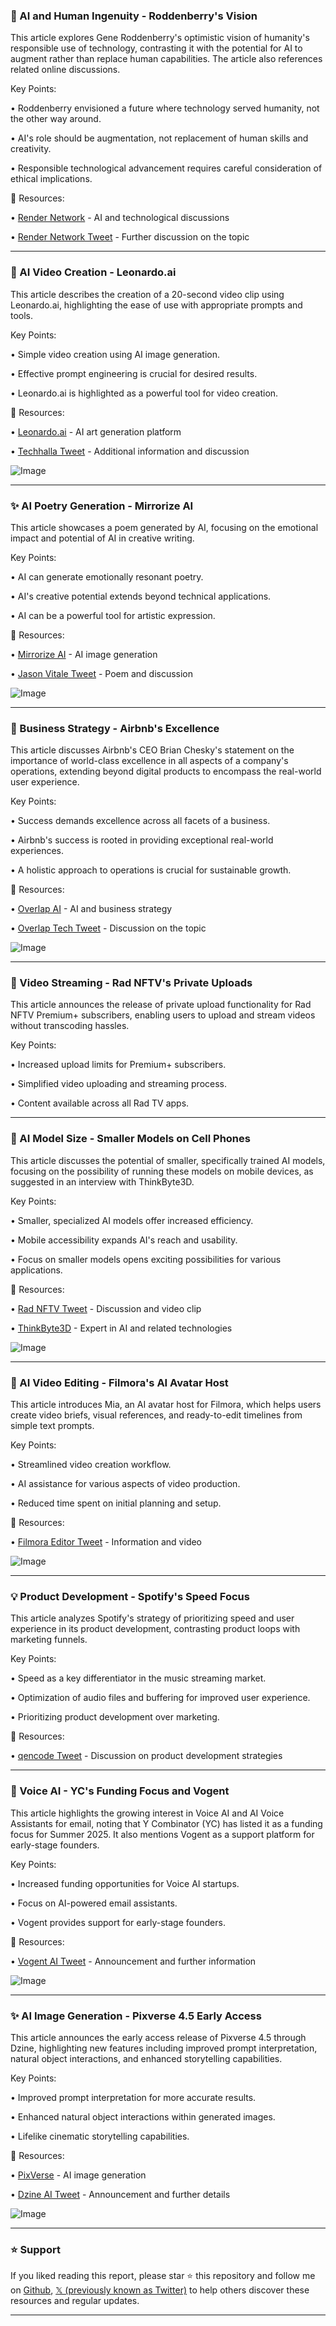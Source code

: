 ### 🤖 AI and Human Ingenuity - Roddenberry's Vision

This article explores Gene Roddenberry's optimistic vision of humanity's responsible use of technology, contrasting it with the potential for AI to augment rather than replace human capabilities.  The article also references related online discussions.

Key Points:

• Roddenberry envisioned a future where technology served humanity, not the other way around.


• AI's role should be augmentation, not replacement of human skills and creativity.


• Responsible technological advancement requires careful consideration of ethical implications.



🔗 Resources:

• [Render Network](https://x.com/rendernetwork) -  AI and technological discussions


• [Render Network Tweet](https://x.com/rendernetwork/status/1924231993593663770) -  Further discussion on the topic


---

### 🚀 AI Video Creation - Leonardo.ai

This article describes the creation of a 20-second video clip using Leonardo.ai, highlighting the ease of use with appropriate prompts and tools.

Key Points:

•  Simple video creation using AI image generation.


•  Effective prompt engineering is crucial for desired results.


•  Leonardo.ai is highlighted as a powerful tool for video creation.



🔗 Resources:

• [Leonardo.ai](https://x.com/LeonardoAi_) - AI art generation platform


• [Techhalla Tweet](https://x.com/techhalla/status/1924185885308019016) -  Additional information and discussion


![Image](https://pbs.twimg.com/amplify_video_thumb/1924183212659535872/img/h5-e7mrkSChpMu4V.jpg)


---

### ✨ AI Poetry Generation - Mirrorize AI

This article showcases a poem generated by AI, focusing on the emotional impact and potential of AI in creative writing.

Key Points:

• AI can generate emotionally resonant poetry.


• AI's creative potential extends beyond technical applications.


• AI can be a powerful tool for artistic expression.



🔗 Resources:

• [Mirrorize AI](https://x.com/mirrorizeai) - AI image generation


• [Jason Vitale Tweet](https://x.com/JasonVitale14/status/1923749137649906021) -  Poem and discussion


![Image](https://pbs.twimg.com/media/GrKHpLdWYAA69wA?format=jpg&name=900x900)


---

### 🤖 Business Strategy - Airbnb's Excellence

This article discusses Airbnb's CEO Brian Chesky's statement on the importance of world-class excellence in all aspects of a company's operations, extending beyond digital products to encompass the real-world user experience.

Key Points:

•  Success demands excellence across all facets of a business.


•  Airbnb's success is rooted in providing exceptional real-world experiences.


•  A holistic approach to operations is crucial for sustainable growth.



🔗 Resources:

• [Overlap AI](https://x.com/Overlap_AI) -  AI and business strategy


• [Overlap Tech Tweet](https://x.com/Overlap_Tech/status/1923854093430423712) -  Discussion on the topic


![Image](https://pbs.twimg.com/amplify_video_thumb/1923853277881315328/img/SvPiN-D30hmGOdHC.jpg)


---

### 🚀 Video Streaming - Rad NFTV's Private Uploads

This article announces the release of private upload functionality for Rad NFTV Premium+ subscribers, enabling users to upload and stream videos without transcoding hassles.

Key Points:

• Increased upload limits for Premium+ subscribers.


• Simplified video uploading and streaming process.


• Content available across all Rad TV apps.



---

### 🤖 AI Model Size - Smaller Models on Cell Phones

This article discusses the potential of smaller, specifically trained AI models, focusing on the possibility of running these models on mobile devices, as suggested in an interview with ThinkByte3D.

Key Points:

• Smaller, specialized AI models offer increased efficiency.


•  Mobile accessibility expands AI's reach and usability.


•  Focus on smaller models opens exciting possibilities for various applications.



🔗 Resources:

• [Rad NFTV Tweet](https://x.com/RadNFTV/status/1923846726143586744) -  Discussion and video clip


• [ThinkByte3D](https://x.com/ThinkByte3D) -  Expert in AI and related technologies


![Image](https://pbs.twimg.com/amplify_video_thumb/1923846564180586496/img/cTKn-feRaSbYAiNO.jpg)


---

### 🚀 AI Video Editing - Filmora's AI Avatar Host

This article introduces Mia, an AI avatar host for Filmora, which helps users create video briefs, visual references, and ready-to-edit timelines from simple text prompts.

Key Points:

• Streamlined video creation workflow.


• AI assistance for various aspects of video production.


• Reduced time spent on initial planning and setup.



🔗 Resources:

• [Filmora Editor Tweet](https://x.com/Filmora_Editor/status/1923558678185247183) -  Information and video


![Image](https://pbs.twimg.com/amplify_video_thumb/1923558110154670080/img/sgxXs58D3Wy_NDbN.jpg)


---

### 💡 Product Development - Spotify's Speed Focus

This article analyzes Spotify's strategy of prioritizing speed and user experience in its product development, contrasting product loops with marketing funnels.

Key Points:

• Speed as a key differentiator in the music streaming market.


• Optimization of audio files and buffering for improved user experience.


• Prioritizing product development over marketing.



🔗 Resources:

• [qencode Tweet](https://x.com/qencode/status/1923427010652602864) -  Discussion on product development strategies


---

### 🚀 Voice AI - YC's Funding Focus and Vogent

This article highlights the growing interest in Voice AI and AI Voice Assistants for email, noting that Y Combinator (YC) has listed it as a funding focus for Summer 2025. It also mentions Vogent as a support platform for early-stage founders.

Key Points:

• Increased funding opportunities for Voice AI startups.


•  Focus on AI-powered email assistants.


•  Vogent provides support for early-stage founders.



🔗 Resources:

• [Vogent AI Tweet](https://x.com/vogentai/status/1923424392413053446) -  Announcement and further information


![Image](https://pbs.twimg.com/media/GrFfzNebkAAZqPu?format=jpg&name=small)


---

### ✨ AI Image Generation - Pixverse 4.5 Early Access

This article announces the early access release of Pixverse 4.5 through Dzine, highlighting new features including improved prompt interpretation, natural object interactions, and enhanced storytelling capabilities.

Key Points:

•  Improved prompt interpretation for more accurate results.


•  Enhanced natural object interactions within generated images.


•  Lifelike cinematic storytelling capabilities.



🔗 Resources:

• [PixVerse](https://x.com/PixVerse_) - AI image generation


• [Dzine AI Tweet](https://x.com/dzine_ai/status/1923352341262016809) -  Announcement and further details


![Image](https://pbs.twimg.com/amplify_video_thumb/1923348314378186752/img/xDptFcP8h_XnLJBN.jpg)


---

### ⭐️ Support

If you liked reading this report, please star ⭐️ this repository and follow me on [Github](https://github.com/Drix10), [𝕏 (previously known as Twitter)](https://x.com/DRIX_10_) to help others discover these resources and regular updates.

---